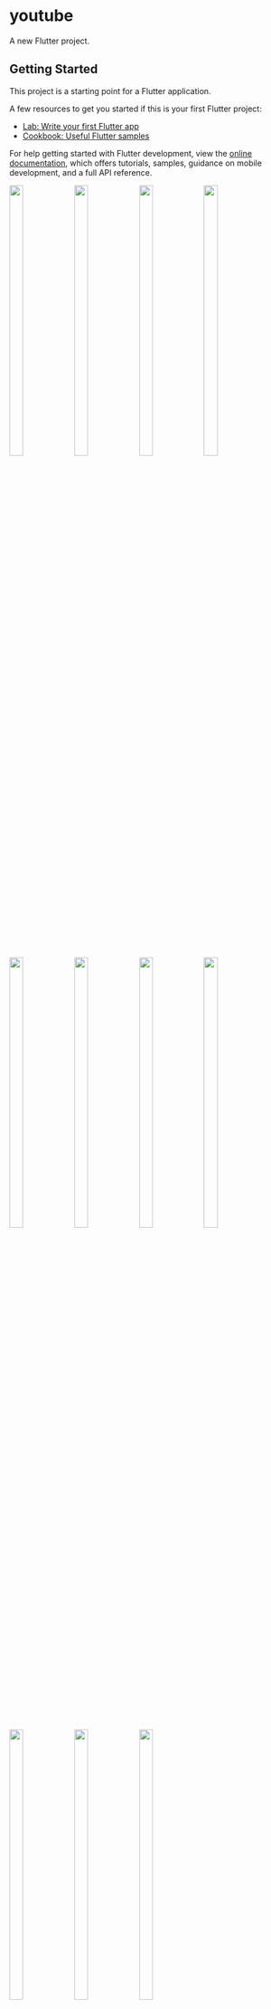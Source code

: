 # youtube

A new Flutter project.

## Getting Started

This project is a starting point for a Flutter application.

A few resources to get you started if this is your first Flutter project:

- [Lab: Write your first Flutter app](https://docs.flutter.dev/get-started/codelab)
- [Cookbook: Useful Flutter samples](https://docs.flutter.dev/cookbook)

For help getting started with Flutter development, view the
[online documentation](https://docs.flutter.dev/), which offers tutorials,
samples, guidance on mobile development, and a full API reference.



<p>
<img src = "https://user-images.githubusercontent.com/113697861/226714718-1420e957-d5ba-40ef-81d5-9422b516674d.png" width=22% height=35%>
<img src = "https://user-images.githubusercontent.com/113697861/226714732-765c609b-db5d-4a21-85a3-af61ab460305.png" width=22% height=35%>
<img src = "https://user-images.githubusercontent.com/113697861/226714720-688e994a-9df0-4ab7-8a8a-77f2ff801bf0.png" width=22% height=35%>
<img src = "https://user-images.githubusercontent.com/113697861/226714679-0978f810-2fe5-459f-b8da-5137404865a0.png" width=22% height=35%>
<img src = "https://user-images.githubusercontent.com/113697861/226714691-f98bbc30-8833-4db9-9ad8-dbd896722192.png" width=22% height=35%>
<img src = "https://user-images.githubusercontent.com/113697861/226714695-9f8e21f3-f9cb-4e5e-a04a-0b417f5197e3.png" width=22% height=35%>
<img src = "https://user-images.githubusercontent.com/113697861/226714701-d5661275-2a32-4357-9854-52bc3a445cbb.png" width=22% height=35%>
<img src = "https://user-images.githubusercontent.com/113697861/226714706-61a31121-cf1a-4c6e-9f4b-883b21050ef6.png" width=22% height=35%>
<img src = "https://user-images.githubusercontent.com/113697861/226714709-c696aa39-4feb-4978-aa5c-e4b184b39966.png" width=22% height=35%>
<img src = "https://user-images.githubusercontent.com/113697861/226714716-abcef922-42a5-4e34-b0df-244ceb366fff.png" width=22% height=35%>


<img src = "https://user-images.githubusercontent.com/113697861/226714729-6e28b327-dc5c-48c2-aafd-af801efd6335.png" width=22% height=35%>


</p>


